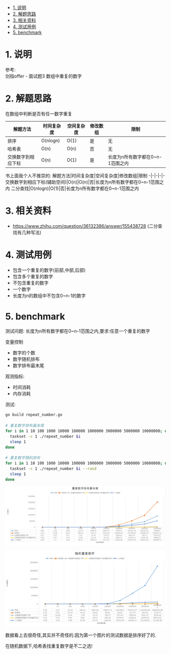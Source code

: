 <!-- TOC -->

- [1. 说明](#1-说明)
- [2. 解题思路](#2-解题思路)
- [3. 相关资料](#3-相关资料)
- [4. 测试用例](#4-测试用例)
- [5. benchmark](#5-benchmark)

<!-- /TOC -->

<a id="markdown-1-说明" name="1-说明"></a>
# 1. 说明

参考:  
剑指offer - 面试题3 数组中重复的数字

<a id="markdown-2-解题思路" name="2-解题思路"></a>
# 2. 解题思路

在数组中判断是否有任一数字重复

解题方法|时间复杂度|空间复杂度|修改数组|限制
-|-|-|-|-
排序|O(nlogn)|O(1)|是|无
哈希表|O(n)|O(n)|否|无
交换数字到相应下标|O(n)|O(1)|是|长度为n所有数字都在0~n-1范围之内


书上面我个人不推崇的:
解题方法|时间复杂度|空间复杂度|修改数组|限制
-|-|-|-|-
交换数字到相应下标(辅助空间)|O(n)|O(n)|否|长度为n所有数字都在0~n-1范围之内
二分查找|O(nlogn)|O(1)|否|长度为n所有数字都在0~n-1范围之内

<a id="markdown-3-相关资料" name="3-相关资料"></a>
# 3. 相关资料
* https://www.zhihu.com/question/36132386/answer/155438728 (二分查找有几种写法)


<a id="markdown-4-测试用例" name="4-测试用例"></a>
# 4. 测试用例

* 包含一个重复的数字(前部,中部,后部)
* 包含多个重复的数字
* 不包含重复的数字
* 一个数字
* 长度为n的数组中不包含0~n-1的数字

<a id="markdown-5-benchmark" name="5-benchmark"></a>
# 5. benchmark

测试问题: 长度为n所有数字都在0~n-1范围之内,要求:任意一个重复的数字

变量控制 
* 数字的个数
* 数字随机排布
* 数字排布最末尾

观测指标: 
* 时间消耗
* 内存消耗

测试:
```bash
go build repeat_number.go

# 重复数字排布最末尾
for i in 1 10 100 1000 10000 100000 1000000 3000000 5000000 10000000; do
  taskset -c 1 ./repeat_number $i
  sleep 1
done

# 重复数字随机排布
for i in 1 10 100 1000 10000 100000 1000000 3000000 5000000 10000000; do
  taskset -c 1 ./repeat_number $i --rand
  sleep 1
done
```

![](repeat_end.png)

![](repeat_rand.png)

数据看上去很奇怪,其实并不奇怪的.因为第一个图片的测试数据是排序好了的.

在随机数据下,哈希表找重复数字是不二之选!
